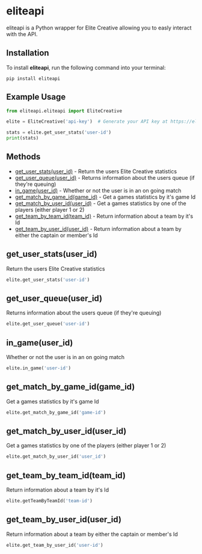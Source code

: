 # eliteapi

eliteapi is a Python wrapper for Elite Creative allowing you to easly interact with the API.

## Installation
To install **eliteapi**, run the following command into your terminal:

```
pip install eliteapi
```

## Example Usage

```py
from eliteapi.eliteapi import EliteCreative

elite = EliteCreative('api-key')  # Generate your API key at https://elitescrims.xyz/developer

stats = elite.get_user_stats('user-id')
print(stats)
```

## Methods

* [get_user_stats(user_id)](#get_user_statsuser_id) - Return the users Elite Creative statistics
* [get_user_queue(user_id)](#get_user_queueuser_id) - Returns information about the users queue (if they're queuing)
* [in_game(user_id)](#in_gameuser_id) - Whether or not the user is in an on going match
* [get_match_by_game_id(game_id)](#get_match_by_game_idgame_id) - Get a games statistics by it's game Id
* [get_match_by_user_id(user_id)](#get_match_by_user_iduser_id) - Get a games statistics by one of the players (either player 1 or 2)
* [get_team_by_team_id(team_id)](#get_team_by_team_idteam_id) - Return information about a team by it's Id
* [get_team_by_user_id(user_id)](#get_team_by_user_iduser_id) - Return information about a team by either the captain or member's Id

## get_user_stats(user_id)
Return the users Elite Creative statistics
```py
elite.get_user_stats('user-id')
```

## get_user_queue(user_id)
Returns information about the users queue (if they're queuing)
```py
elite.get_user_queue('user-id')
```

## in_game(user_id)
Whether or not the user is in an on going match
```py
elite.in_game('user-id')
```

## get_match_by_game_id(game_id)
Get a games statistics by it's game Id
```py
elite.get_match_by_game_id('game-id')
```

## get_match_by_user_id(user_id)
Get a games statistics by one of the players (either player 1 or 2)
```py
elite.get_match_by_user_id('user_id')
```

## get_team_by_team_id(team_id)
Return information about a team by it's Id
```py
elite.getTeamByTeamId('team-id')
```

## get_team_by_user_id(user_id)
Return information about a team by either the captain or member's Id
```py
elite.get_team_by_user_id('user-id')
```
